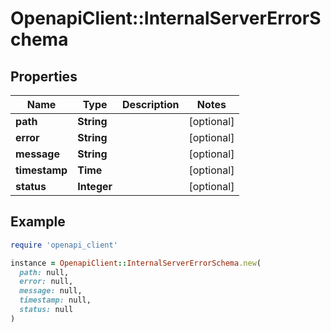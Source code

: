 # OpenapiClient::InternalServerErrorSchema

## Properties

| Name | Type | Description | Notes |
| ---- | ---- | ----------- | ----- |
| **path** | **String** |  | [optional] |
| **error** | **String** |  | [optional] |
| **message** | **String** |  | [optional] |
| **timestamp** | **Time** |  | [optional] |
| **status** | **Integer** |  | [optional] |

## Example

```ruby
require 'openapi_client'

instance = OpenapiClient::InternalServerErrorSchema.new(
  path: null,
  error: null,
  message: null,
  timestamp: null,
  status: null
)
```


